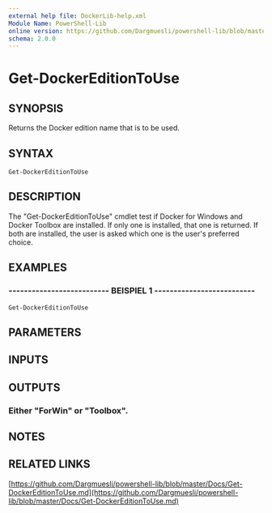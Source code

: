 ```yaml
---
external help file: DockerLib-help.xml
Module Name: PowerShell-Lib
online version: https://github.com/Dargmuesli/powershell-lib/blob/master/Docs/Get-DockerEditionToUse.md
schema: 2.0.0
---
```


# Get-DockerEditionToUse

## SYNOPSIS
Returns the Docker edition name that is to be used.

## SYNTAX

```
Get-DockerEditionToUse
```

## DESCRIPTION
The "Get-DockerEditionToUse" cmdlet test if Docker for Windows and Docker Toolbox are installed.
If only one is installed, that one is returned.
If both are installed, the user is asked which one is the user's preferred choice.

## EXAMPLES

### -------------------------- BEISPIEL 1 --------------------------
```
Get-DockerEditionToUse
```

## PARAMETERS

## INPUTS

## OUTPUTS

### Either "ForWin" or "Toolbox".

## NOTES

## RELATED LINKS

[https://github.com/Dargmuesli/powershell-lib/blob/master/Docs/Get-DockerEditionToUse.md](https://github.com/Dargmuesli/powershell-lib/blob/master/Docs/Get-DockerEditionToUse.md)

